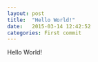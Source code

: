 ```yaml
---
layout: post
title:  "Hello World!"
date:   2015-03-14 12:42:52
categories: First commit
---
```

Hello World!